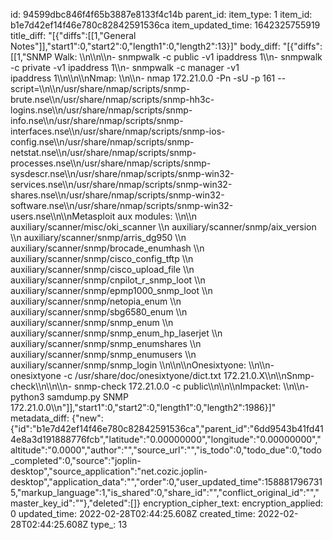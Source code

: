 id: 94599dbc846f4f65b3887e8133f4c14b
parent_id: 
item_type: 1
item_id: b1e7d42ef14f46e780c82842591536ca
item_updated_time: 1642325755919
title_diff: "[{\"diffs\":[[1,\"General Notes\"]],\"start1\":0,\"start2\":0,\"length1\":0,\"length2\":13}]"
body_diff: "[{\"diffs\":[[1,\"SNMP Walk: \\\n\\\n\\\n- snmpwalk -c public -v1 ipaddress 1\\\n- snmpwalk -c private -v1 ipaddress 1\\\n- snmpwalk -c manager -v1 ipaddress 1\\\n\\\n\\\nNmap: \\\n\\\n- nmap 172.21.0.0 -Pn -sU -p 161 --script=\\\n\\\n/usr/share/nmap/scripts/snmp-brute.nse\\\n/usr/share/nmap/scripts/snmp-hh3c-logins.nse\\\n/usr/share/nmap/scripts/snmp-info.nse\\\n/usr/share/nmap/scripts/snmp-interfaces.nse\\\n/usr/share/nmap/scripts/snmp-ios-config.nse\\\n/usr/share/nmap/scripts/snmp-netstat.nse\\\n/usr/share/nmap/scripts/snmp-processes.nse\\\n/usr/share/nmap/scripts/snmp-sysdescr.nse\\\n/usr/share/nmap/scripts/snmp-win32-services.nse\\\n/usr/share/nmap/scripts/snmp-win32-shares.nse\\\n/usr/share/nmap/scripts/snmp-win32-software.nse\\\n/usr/share/nmap/scripts/snmp-win32-users.nse\\\n\\\nMetasploit aux modules: \\\n\\\n auxiliary/scanner/misc/oki_scanner                                    \\\n auxiliary/scanner/snmp/aix_version                                   \\\n auxiliary/scanner/snmp/arris_dg950                                   \\\n auxiliary/scanner/snmp/brocade_enumhash                               \\\n auxiliary/scanner/snmp/cisco_config_tftp                               \\\n auxiliary/scanner/snmp/cisco_upload_file                              \\\n auxiliary/scanner/snmp/cnpilot_r_snmp_loot                             \\\n auxiliary/scanner/snmp/epmp1000_snmp_loot                             \\\n auxiliary/scanner/snmp/netopia_enum                                    \\\n auxiliary/scanner/snmp/sbg6580_enum                                 \\\n auxiliary/scanner/snmp/snmp_enum                                 \\\n auxiliary/scanner/snmp/snmp_enum_hp_laserjet                           \\\n auxiliary/scanner/snmp/snmp_enumshares                                \\\n auxiliary/scanner/snmp/snmp_enumusers                                 \\\n auxiliary/scanner/snmp/snmp_login                                     \\\n\\\n\\\nOnesixtyone: \\\n\\\n- onesixtyone -c /usr/share/doc/onesixtyone/dict.txt 172.21.0.X\\\n\\\nSnmp-check\\\n\\\n\\\n- snmp-check 172.21.0.0 -c public\\\n\\\n\\\nImpacket: \\\n\\\n- python3 samdump.py SNMP 172.21.0.0\\\n\"]],\"start1\":0,\"start2\":0,\"length1\":0,\"length2\":1986}]"
metadata_diff: {"new":{"id":"b1e7d42ef14f46e780c82842591536ca","parent_id":"6dd9543b41fd414e8a3d191888776fcb","latitude":"0.00000000","longitude":"0.00000000","altitude":"0.0000","author":"","source_url":"","is_todo":0,"todo_due":0,"todo_completed":0,"source":"joplin-desktop","source_application":"net.cozic.joplin-desktop","application_data":"","order":0,"user_updated_time":1588817967315,"markup_language":1,"is_shared":0,"share_id":"","conflict_original_id":"","master_key_id":""},"deleted":[]}
encryption_cipher_text: 
encryption_applied: 0
updated_time: 2022-02-28T02:44:25.608Z
created_time: 2022-02-28T02:44:25.608Z
type_: 13